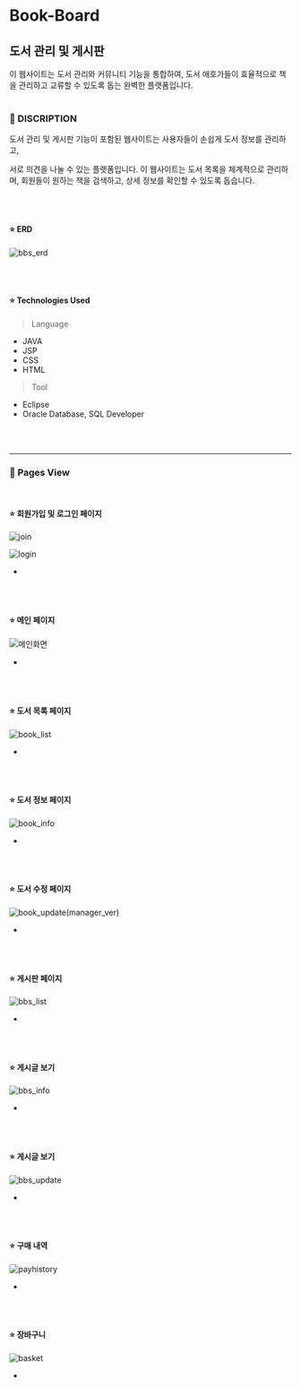 # Book-Board


## 도서 관리 및 게시판

이 웹사이트는 도서 관리와 커뮤니티 기능을 통합하여, 도서 애호가들이 효율적으로 책을 관리하고 교류할 수 있도록 돕는 완벽한 플랫폼입니다.
<br><br>
### 📖 DISCRIPTION

도서 관리 및 게시판 기능이 포함된 웹사이트는 사용자들이 손쉽게 도서 정보를 관리하고, 

서로 의견을 나눌 수 있는 플랫폼입니다. 이 웹사이트는 도서 목록을 체계적으로 관리하며, 회원들이 원하는 책을 검색하고, 상세 정보를 확인할 수 있도록 돕습니다.

<br><br>
#### ⭐ ERD

![bbs_erd](https://github.com/user-attachments/assets/4e81dffc-1cea-4091-9c0c-14bc275eb9ab)

<br><br>

#### ⭐ Technologies Used
> Language
- JAVA
- JSP
- CSS
- HTML
> Tool
- Eclipse
- Oracle Database, SQL Developer
  
<br><br>

---
### 📖 Pages View

<br>

#### ⭐ 회원가입 및 로그인 페이지

![join](https://github.com/user-attachments/assets/6fd3c2f3-bdea-4b06-97ea-0445e14e73cb)

![login](https://github.com/user-attachments/assets/9aa52b19-7d71-4148-8b6b-128b5bebe5af)

- 

<br><br>

#### ⭐ 메인 페이지

![메인화면](https://github.com/user-attachments/assets/5bd9ea8b-c314-4efd-98e1-1aadb4920f73)

- 

<br><br>

#### ⭐ 도서 목록 페이지

![book_list](https://github.com/user-attachments/assets/19f35a22-e412-421c-bc3a-476cf20f0a5a)

- 

<br><br>

#### ⭐ 도서 정보 페이지

![book_info](https://github.com/user-attachments/assets/f88f35bc-c4a6-469a-bca7-a14af1e0496f)

- 

<br><br>

#### ⭐ 도서 수정 페이지

![book_update(manager_ver)](https://github.com/user-attachments/assets/fda3ba8d-739b-470e-b982-bfb82e3a97dd)

- 

<br><br>

#### ⭐ 게시판 페이지

![bbs_list](https://github.com/user-attachments/assets/aecb8922-03d4-4a68-a813-d3d7522fea80)

- 

<br><br>

#### ⭐ 게시글 보기

![bbs_info](https://github.com/user-attachments/assets/8ed805f3-7935-432a-8cbc-db1da90772e3)


- 

<br><br>

#### ⭐ 게시글 보기

![bbs_update](https://github.com/user-attachments/assets/46a2de64-bad8-4f09-b1d1-e92f174dce75)


- 

<br><br>

#### ⭐ 구매 내역

![payhistory](https://github.com/user-attachments/assets/39356cc6-9136-4e63-bb6b-3be8ca6813fc)


- 

<br><br>

#### ⭐ 장바구니

![basket](https://github.com/user-attachments/assets/07e6133e-236e-47fa-bf19-27457761a687)

-

<br><br>

